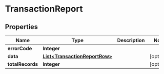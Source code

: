 # TransactionReport

## Properties
Name | Type | Description | Notes
------------ | ------------- | ------------- | -------------
**errorCode** | **Integer** |  | 
**data** | [**List&lt;TransactionReportRow&gt;**](TransactionReportRow.md) |  |  [optional]
**totalRecords** | **Integer** |  |  [optional]

